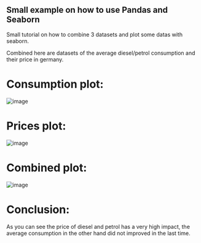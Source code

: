 ## Small example on how to use Pandas and Seaborn

Small tutorial on how to combine 3 datasets and plot some datas with seaborn.

Combined here are datasets of the average diesel/petrol consumption and their price in germany.

# Consumption plot:

![image](https://github.com/aiko929/small_pandas_example/assets/26790700/a22e8d8b-ffde-40ec-8bc9-6057e26f5377)

# Prices plot:

![image](https://github.com/aiko929/small_pandas_example/assets/26790700/758266d2-5319-4bf5-8418-a62513dd8fce)

# Combined plot:

![image](https://github.com/aiko929/small_pandas_example/assets/26790700/d65aad64-8723-4364-bdcb-4c0e6ab6e613)

# Conclusion:

As you can see the price of diesel and petrol has a very high impact, the average consumption in the other hand did not improved in the last time.

